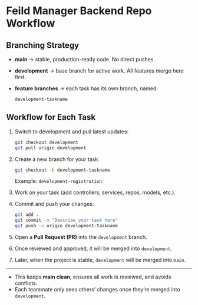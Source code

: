 # Feild Manager Backend Repo Workflow  

## Branching Strategy
* **main** → stable, production-ready code. No direct pushes.
* **development** → base branch for active work. All features merge here first.
* **feature branches** → each task has its own branch, named:

  ```
  development-taskname
  ```
## Workflow for Each Task

1. Switch to development and pull latest updates:

   ```bash
   git checkout development
   git pull origin development
   ```
2. Create a new branch for your task:

   ```bash
   git checkout -b development-taskname
   ```
   Example: `development-registration`
3. Work on your task (add controllers, services, repos, models, etc.).
4. Commit and push your changes:

   ```bash
   git add .
   git commit -m "Describe your task here"
   git push -u origin development-taskname
   ```
5. Open a **Pull Request (PR)** into the `development` branch.
6. Once reviewed and approved, it will be merged into `development`.
7. Later, when the project is stable, `development` will be merged into `main`.

---

* This keeps **main clean**, ensures all work is reviewed, and avoids conflicts.
* Each teammate only sees others’ changes once they’re merged into `development`.

